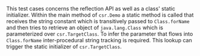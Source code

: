 [//]: # (MAIN: csr.Demo)
This test cases concerns the reflection API as well as a class' static initializer. Within the main
method of ```csr.Demo``` a static method is called that receives the string constant
which is transitively passed to ```Class.forName``` and then tries to retrieve an object of
```java.lang.Class``` which is parameterized over ```csr.TargetClass```. To infer the parameter that
flows into ```Class.forName``` inter-procedural string tracking is required. This lookup can trigger
the static initializer of ```csr.TargetClass```.
